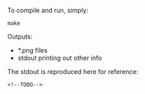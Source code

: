 To compile and run, simply:

    make

Outputs:

 - *.png files
 - stdout printing out other info

The stdout is reproduced here for reference:

    <!--TODO-->
